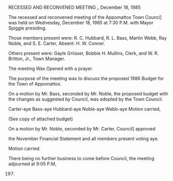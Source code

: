 RECESSED AND RECONVENED MEETING _ December 18, 1985

The recessed and reconvened meeting of the Appomattox Town Counci]
was held on Wednesday, December 18, 1985 at 7:30 P.M. with Mayor
Spiggle presiding.

Those members present were: R. C. Hubbard, R. L. Bass, Martin Webb,
Ray Noble, and S. E. Carter, Absent: H. W. Conner.

Others present were: Gayle Griisser, Bobbie H. Mullins, Clerk, and
W. R. Britton, Jr., Town Manager.

The meeting Was Opened with a prayer.

The purpose of the meeting was to discuss the proposed 1986
Budget for the Town of Appomattox.

On a motion by Mr. Bass, seconded by Mr. Noble, the proposed budget
with the changes as suggested by Council, was adopted by the
Town Council.

Carter-aye Bass-aye Hubbard-aye Noble-aye Webb-aye
Motion carried,

(See copy of attached budget)

On a motion by Mr. Noble, seconded by Mr. Carter, Council] approved

the November Financial Statement and all members present voting aye.

Motion carried.

There being no further business to come before Council, the meeting
adjourned at 9:05 P.M,

197.
